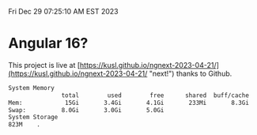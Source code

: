 Fri Dec 29 07:25:10 AM EST 2023

# Angular 16?


This project is live at [https://kusl.github.io/ngnext-2023-04-21/](https://kusl.github.io/ngnext-2023-04-21/ "next!") thanks to Github.

```bash
System Memory
               total        used        free      shared  buff/cache   available
Mem:            15Gi       3.4Gi       4.1Gi       233Mi       8.3Gi        11Gi
Swap:          8.0Gi       3.0Gi       5.0Gi
System Storage
823M	.
